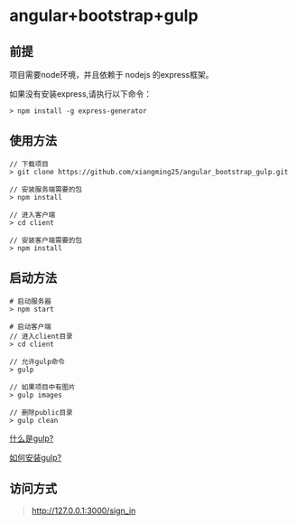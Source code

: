 # angular+bootstrap+gulp

## 前提

项目需要node环境，并且依赖于 nodejs 的express框架。

如果没有安装express,请执行以下命令：
```
> npm install -g express-generator
```


## 使用方法  
```
// 下载项目
> git clone https://github.com/xiangming25/angular_bootstrap_gulp.git

// 安装服务端需要的包
> npm install 

// 进入客户端
> cd client

// 安装客户端需要的包
> npm install
```

## 启动方法
```
# 启动服务器
> npm start  

# 启动客户端
// 进入client目录
> cd client

// 允许gulp命令
> gulp

// 如果项目中有图片
> gulp images

// 删除public目录
> gulp clean

```
[什么是gulp? ](http://www.gulpjs.com.cn/)

[如何安装gulp? ](http://www.gulpjs.com.cn/docs/getting-started/)

## 访问方式
> http://127.0.0.1:3000/sign_in

